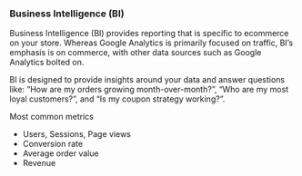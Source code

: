 ### Business Intelligence (BI)

Business Intelligence (BI) provides reporting that is specific to ecommerce on your store. Whereas Google Analytics is primarily focused on traffic, BI’s emphasis is on commerce, with other data sources such as Google Analytics bolted on.


BI is designed to provide insights around your data and answer questions like: “How are my orders growing month-over-month?”, “Who are my most loyal customers?”, and “Is my coupon strategy working?”.

Most common metrics

* Users, Sessions, Page views
* Conversion rate
* Average order value
* Revenue
